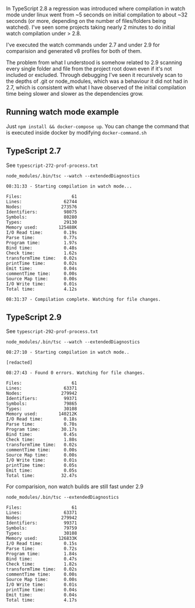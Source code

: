 In TypeScript 2.8 a regression was introduced where compilation in
watch mode under linux went from ~5 seconds on initial compilation
to about ~32 seconds (or more, depending on the number of files/folders
being watched). I've seen some projects taking nearly 2 minutes to
do initial watch compilation under > 2.8.

I've executed the watch commands under 2.7 and under 2.9 for comparision
and generated v8 profiles for both of them.

The problem from what I understood is somehow related to 2.9 scanning every
single folder and file from the project root down even if it's not included
or excluded. Through debugging I've seen it recursively scan to the depths
of .git or node_modules, which was a behaviour it did not had in 2.7, which
is consistent with what I have observed of the initial compilation time being
slower and slower as the dependencies grow.

## Running watch mode example

Just `npm install && docker-compose up`. You can change the command that
is executed inside docker by modifying `docker-command.sh`

## TypeScript 2.7

See `typescript-272-prof-process.txt`

```
node_modules/.bin/tsc --watch --extendedDiagnostics

08:31:33 - Starting compilation in watch mode...

Files:                   61
Lines:                62744
Nodes:               273576
Identifiers:          98075
Symbols:              80280
Types:                29130
Memory used:        125488K
I/O Read time:        0.19s
Parse time:           0.77s
Program time:         1.97s
Bind time:            0.48s
Check time:           1.62s
transformTime time:   0.02s
printTime time:       0.02s
Emit time:            0.04s
commentTime time:     0.00s
Source Map time:      0.00s
I/O Write time:       0.01s
Total time:           4.12s

08:31:37 - Compilation complete. Watching for file changes.
```

## TypeScript 2.9

See `typescript-292-prof-process.txt`

```
node_modules/.bin/tsc --watch --extendedDiagnostics

08:27:10 - Starting compilation in watch mode..

[redacted]

08:27:43 - Found 0 errors. Watching for file changes.

Files:                   61
Lines:                63371
Nodes:               279942
Identifiers:          99371
Symbols:              79865
Types:                30108
Memory used:        140212K
I/O Read time:        0.18s
Parse time:           0.70s
Program time:        30.17s
Bind time:            0.45s
Check time:           1.80s
transformTime time:   0.02s
commentTime time:     0.00s
Source Map time:      0.00s
I/O Write time:       0.01s
printTime time:       0.05s
Emit time:            0.05s
Total time:          32.47s
```

For comparision, non watch builds are still fast under 2.9

```
node_modules/.bin/tsc --extendedDiagnostics

Files:                   61
Lines:                63371
Nodes:               279942
Identifiers:          99371
Symbols:              79759
Types:                30108
Memory used:        126833K
I/O Read time:        0.15s
Parse time:           0.72s
Program time:         1.84s
Bind time:            0.47s
Check time:           1.82s
transformTime time:   0.02s
commentTime time:     0.00s
Source Map time:      0.00s
I/O Write time:       0.01s
printTime time:       0.04s
Emit time:            0.04s
Total time:           4.17s
```
